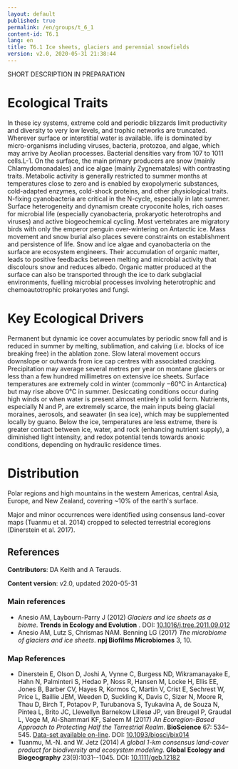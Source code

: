 ```yaml
---
layout: default
published: true
permalink: /en/groups/t_6_1
content-id: T6.1
lang: en
title: T6.1 Ice sheets, glaciers and perennial snowfields
version: v2.0, 2020-05-31 21:38:44
---
```


SHORT DESCRIPTION IN PREPARATION

# Ecological Traits
 
In these icy systems, extreme cold and periodic blizzards limit productivity and diversity to very low levels, and trophic networks are truncated. Wherever surface or interstitial water is available. life is dominated by micro-organisms including viruses, bacteria, protozoa, and algae, which may arrive by Aeolian processes. Bacterial densities vary from 107 to 1011 cells.L-1. On the surface, the main primary producers are snow (mainly Chlamydomonadales) and ice algae (mainly Zygnematales) with contrasting traits. Metabolic activity is generally restricted to summer months at temperatures close to zero and is enabled by exopolymeric substances, cold-adapted enzymes, cold-shock proteins, and other physiological traits. N-fixing cyanobacteria are critical in the N-cycle, especially in late summer. Surface heterogeneity and dynamism create cryoconite holes, rich oases for microbial life (especially cyanobacteria, prokaryotic heterotrophs and viruses) and active biogeochemical cycling. Most vertebrates are migratory birds with only the emperor penguin over-wintering on Antarctic ice. Mass movement and snow burial also places severe constraints on establishment and persistence of life. Snow and ice algae and cyanobacteria on the surface are ecosystem engineers. Their accumulation of organic matter, leads to positive feedbacks between melting and microbial activity that discolours snow and reduces albedo. Organic matter produced at the surface can also be transported through the ice to dark subglacial environments, fuelling microbial processes involving heterotrophic and chemoautotrophic prokaryotes and fungi. 
 
# Key Ecological Drivers
 
Permanent but dynamic ice cover accumulates by periodic snow fall and is reduced in summer by melting, sublimation, and calving (<i>i.e.</i> blocks of ice breaking free) in the ablation zone. Slow lateral movement occurs downslope or outwards from ice cap centres with associated cracking. Precipitation may average several metres per year on montane glaciers or less than a few hundred millimetres on extensive ice sheets. Surface temperatures are extremely cold in winter (commonly −60°C in Antarctica) but may rise above 0°C in summer. Desiccating conditions occur during high winds or when water is present almost entirely in solid form. Nutrients, especially N and P, are extremely scarce, the main inputs being glacial moraines, aerosols, and seawater (in sea ice), which may be supplemented locally by guano. Below the ice, temperatures are less extreme, there is greater contact between ice, water, and rock (enhancing nutrient supply), a diminished light intensity, and redox potential tends towards anoxic conditions, depending on hydraulic residence times.
 
# Distribution
 
Polar regions and high mountains in the western Americas, central Asia, Europe, and New Zealand, covering ~10% of the earth's surface.

Major and minor occurrences were identified using consensus land-cover maps (Tuanmu et al. 2014) cropped to selected terrestrial ecoregions (Dinerstein et al. 2017).

## References

**Contributors**: DA Keith and A Terauds.

**Content version**: v2.0, updated 2020-05-31

### Main references
* Anesio AM, Laybourn-Parry J  (2012) *Glaciers and ice sheets as a biome*. **Trends in Ecology and Evolution** . DOI: [10.1016/j.tree.2011.09.012](http://doi.org/10.1016/j.tree.2011.09.012)
* Anesio AM, Lutz S, Chrismas NAM. Benning LG (2017) *The microbiome of glaciers and ice sheets*. **npj Biofilms Microbiomes** 3, 10.

### Map References
* Dinerstein E, Olson D, Joshi A, Vynne C, Burgess ND, Wikramanayake E, Hahn N, Palminteri S, Hedao P, Noss R, Hansen M, Locke H, Ellis EE, Jones B, Barber CV, Hayes R, Kormos C, Martin V, Crist E, Sechrest W, Price L, Baillie JEM, Weeden D, Suckling K, Davis C, Sizer N, Moore R, Thau D, Birch T, Potapov P, Turubanova S, Tyukavina A, de Souza N, Pintea L, Brito JC, Llewellyn Barnekow Lillesø JP, van Breugel P, Graudal L, Voge M, Al-Shammari KF, Saleem M  (2017) *An Ecoregion-Based Approach to Protecting Half the Terrestrial Realm*. **BioScience** 67: 534–545. [Data-set available on-line](https://ecoregions2017.appspot.com/). DOI: [10.1093/biosci/bix014](http://doi.org/10.1093/biosci/bix014)
* Tuanmu, M.-N. and W. Jetz (2014) *A global 1-km consensus land-cover product for biodiversity and ecosystem modeling*. **Global Ecology and Biogeography** 23(9):1031--1045. DOI: [10.1111/geb.12182](http://doi.org/10.1111/geb.12182)


